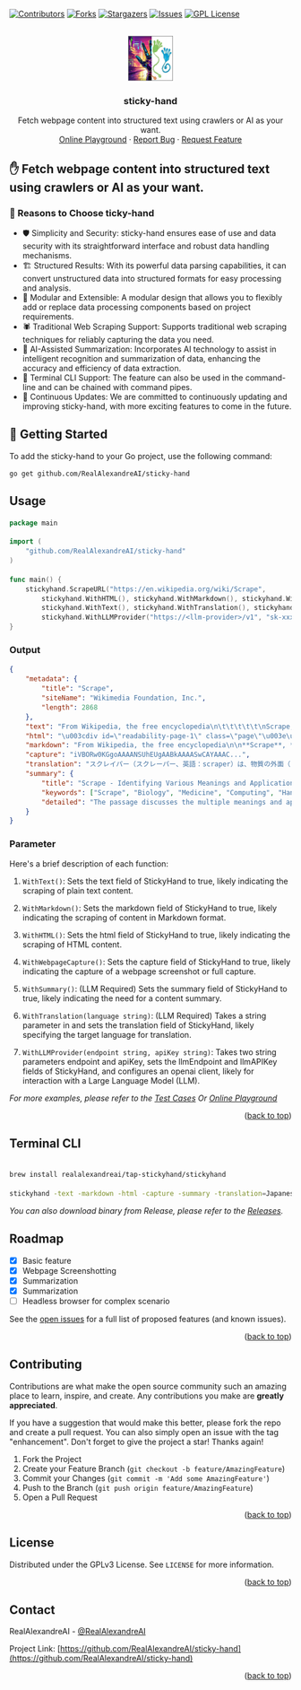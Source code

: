 
<!-- Improved compatibility of back to top link: See: https://github.com/RealAlexandreAI/sticky-hand/pull/73 -->
<a name="readme-top"></a>
<!--
*** Thanks for checking out the Best-README-Template. If you have a suggestion
*** that would make this better, please fork the repo and create a pull request
*** or simply open an issue with the tag "enhancement".
*** Don't forget to give the project a star!
*** Thanks again! Now go create something AMAZING! :D
-->



<!-- PROJECT SHIELDS -->
<!--
*** I'm using markdown "reference style" links for readability.
*** Reference links are enclosed in brackets [ ] instead of parentheses ( ).
*** See the bottom of this document for the declaration of the reference variables
*** for contributors-url, forks-url, etc. This is an optional, concise syntax you may use.
*** https://www.markdownguide.org/basic-syntax/#reference-style-links
-->
[![Contributors][contributors-shield]][contributors-url]
[![Forks][forks-shield]][forks-url]
[![Stargazers][stars-shield]][stars-url]
[![Issues][issues-shield]][issues-url]
[![GPL License][license-shield]][license-url]


<!-- PROJECT LOGO -->
<br />
<div align="center">
  <a href="https://github.com/RealAlexandreAI/sticky-hand">
    <img src="images/logo.jpg" alt="Logo" width="80" height="80">
  </a>

<h3 align="center">sticky-hand</h3>

  <p align="center">
    Fetch webpage content into structured text using crawlers or AI as your want.
    <br />
    <a href="https://goplay.tools/snippet/Xr04C_wjVeB">Online Playground</a>
    ·
    <a href="https://github.com/RealAlexandreAI/sticky-hand/issues/new?labels=bug&template=bug-report---.md">Report Bug</a>
    ·
    <a href="https://github.com/RealAlexandreAI/sticky-hand/issues/new?labels=enhancement&template=feature-request---.md">Request Feature</a>
  </p>
</div>


<!-- ABOUT THE PROJECT -->
## ✋ Fetch webpage content into structured text using crawlers or AI as your want.


### 🌟 Reasons to Choose ticky-hand

- 🛡️ Simplicity and Security: sticky-hand ensures ease of use and data security with its straightforward interface and robust data handling mechanisms.
- 🏗️ Structured Results: With its powerful data parsing capabilities, it can convert unstructured data into structured formats for easy processing and analysis.
- 🔩 Modular and Extensible: A modular design that allows you to flexibly add or replace data processing components based on project requirements.
- 🕷️ Traditional Web Scraping Support: Supports traditional web scraping techniques for reliably capturing the data you need.
- 🤖 AI-Assisted Summarization: Incorporates AI technology to assist in intelligent recognition and summarization of data, enhancing the accuracy and efficiency of data extraction.
- 📐 Terminal CLI Support: The feature can also be used in the command-line and can be chained with command pipes.
- 🌱 Continuous Updates: We are committed to continuously updating and improving sticky-hand, with more exciting features to come in the future.



<!-- GETTING STARTED -->
## 🏁 Getting Started
To add the sticky-hand to your Go project, use the following command:

```shell
go get github.com/RealAlexandreAI/sticky-hand
```

<!-- USAGE EXAMPLES -->
## Usage


```go
package main

import (
    "github.com/RealAlexandreAI/sticky-hand"
)

func main() {
	stickyhand.ScrapeURL("https://en.wikipedia.org/wiki/Scrape",
		stickyhand.WithHTML(), stickyhand.WithMarkdown(), stickyhand.WithSummary(),
		stickyhand.WithText(), stickyhand.WithTranslation(), stickyhand.WithWebpageCapture(),
		stickyhand.WithLLMProvider("https://<llm-provider>/v1", "sk-xxxxx"))
}
```

### Output

```json
{
	"metadata": {
		"title": "Scrape",
		"siteName": "Wikimedia Foundation, Inc.",
		"length": 2868
	},
	"text": "From Wikipedia, the free encyclopedia\n\t\t\t\t\t\nScrape, scraper or scraping may refer to:\n\n\nBiology and medicine[edit]\nAbrasion (medical), a type of injury\nScraper (biology), grazer-scraper, a water animal that feeds on stones and other substrates by grazing algae, microorganism and other matter\nScrape, a depression in the ground, bare of soil, which is used as a bird nest\nCloud scraper, birds of the genus Cisticola\nscrapers, a group of cyprinid fish in the genus Capoeta\nComputing[edit]\nData scraping, a technique in which a computer program extracts data from human-readable output coming from another program\nScreen scraping, a method through which a program captures information from a display not intended for processing by computers\nWeb scraping, extracting information from a website, for analysis or reuse, most effectively by a web crawler\nTracker scrape, request sent to a BitTorrent tracker\nScraper site, a website created by web scraping\nBlog scraping, the process of scanning through a large number of blogs, searching for and copying content\nHand tools[edit]\nScraper (archaeology), a stone tool\nScraper (kitchen), a cooking tool\nCard scraper, cabinet scraper or scraper, a tool for scraping wood\nHand scraper, a single-edged tool used to scrape metal from a surface\nIce scraper, a handheld tool for removing frost, ice, and snow from windows\nPaint scraper, a hand tool to remove paint or other coatings from a substrate\nMachines[edit]\nFresno scraper, powered by an external tractor which pulls it\nWheel tractor-scraper, a piece of heavy equipment used for earth-moving\nMusic and audio[edit]\nRake and scrape, a type of Caribbean music\nScrape flutter, in sound recording, high-frequency flutter over 100 Hz\nIn instruments or implements[edit]\nScraper (instrument), a musical instrument\nPick slide, also called pick scrape, an electric guitar playing/sound effect technique\nGourd scraper, also called a pua, a stick used for playing the güiro, an instrument consisting of a hollow gourd\nIn works[edit]\n\"Scrape\" (Blue Stahli song), a 2009 non-album single by Blue Stahli\n\"Scrape\", a 2017 song by Chelsea Wolfe from Hiss Spun\n\"Scrape\", a 2017 song by Future from his self-titled album\n\"Scrape\", a 2010 song by Kurupt from Streetlights\nScraping (album), a 2002 rock music album by Calexico\nOther[edit]\nBoot scraper, an item of ironmongery used to scrape mud off boots\nScraper bike, a bicycle that has been modified by its owner\nScraper (car), a modified American-made family car characterized by large rims and extensive personalization\nScratchboard, also called a scraperboard, where drawings are created using sharp tools for etching into a thin layer of clay\nSkyscraper, a building over 40 stories tall\nSparrowhawk, Oklahoma, a census-designated place once known as \"Scraper\" in Cherokee County, Oklahoma, United States\nSee also[edit]\nScrap\nScrapie\nSkraypers",
	"html": "\u003cdiv id=\"readability-page-1\" class=\"page\"\u003e\u003cdiv\u003e\n\t\t\t\t\t\t\t\n\n\t\t\t\t\t\t\u003cp\u003eFrom Wikipedia, the free encyclopedia\u003c/p\u003e\n\t\t\t\t\t\u003c/div\u003e\u003cdiv lang=\"en\" dir=\"ltr\" id=\"mw-content-text\"\u003e\n\u003cp\u003e\u003cb\u003eScrape\u003c/b\u003e, \u003cb\u003escraper\u003c/b\u003e or \u003cb\u003escraping\u003c/b\u003e may refer to:\n\u003c/p\u003e\n\n\u003ch2\u003e\u003cspan id=\"Biology_and_medicine\"\u003eBiology and medicine\u003c/span\u003e\u003cspan\u003e\u003cspan\u003e[\u003c/span\u003e\u003ca href=\"https://en.wikipedia.org/w/index.php?title=Scrape\u0026amp;action=edit\u0026amp;section=1\" title=\"Edit section: Biology and medicine\"\u003e\u003cspan\u003eedit\u003c/span\u003e\u003c/a\u003e\u003cspan\u003e]\u003c/span\u003e\u003c/span\u003e\u003c/h2\u003e\n\u003cul\u003e\u003cli\u003e\u003ca href=\"https://en.wikipedia.org/wiki/Abrasion_(medical)\" title=\"Abrasion (medical)\"\u003eAbrasion (medical)\u003c/a\u003e, a type of injury\u003c/li\u003e\n\u003cli\u003e\u003ca href=\"https://en.wikipedia.org/wiki/Scraper_(biology)\" title=\"Scraper (biology)\"\u003eScraper (biology)\u003c/a\u003e, grazer-scraper, a water animal that feeds on stones and other substrates by \u003ca href=\"https://en.wikipedia.org/wiki/Grazing\" title=\"Grazing\"\u003egrazing\u003c/a\u003e algae, microorganism and other matter\u003c/li\u003e\n\u003cli\u003e\u003ca href=\"https://en.wikipedia.org/wiki/Scrape_nest\" title=\"Scrape nest\"\u003eScrape\u003c/a\u003e, a depression in the ground, bare of soil, which is used as a bird nest\u003c/li\u003e\n\u003cli\u003e\u003ca href=\"https://en.wikipedia.org/wiki/Cloud_scraper\" title=\"Cloud scraper\"\u003eCloud scraper\u003c/a\u003e, birds of the genus \u003ci\u003eCisticola\u003c/i\u003e\u003c/li\u003e\n\u003cli\u003escrapers, a group of cyprinid fish in the genus \u003ci\u003e\u003ca href=\"https://en.wikipedia.org/wiki/Capoeta\" title=\"Capoeta\"\u003eCapoeta\u003c/a\u003e\u003c/i\u003e\u003c/li\u003e\u003c/ul\u003e\n\u003ch2\u003e\u003cspan id=\"Computing\"\u003eComputing\u003c/span\u003e\u003cspan\u003e\u003cspan\u003e[\u003c/span\u003e\u003ca href=\"https://en.wikipedia.org/w/index.php?title=Scrape\u0026amp;action=edit\u0026amp;section=2\" title=\"Edit section: Computing\"\u003e\u003cspan\u003eedit\u003c/span\u003e\u003c/a\u003e\u003cspan\u003e]\u003c/span\u003e\u003c/span\u003e\u003c/h2\u003e\n\u003cul\u003e\u003cli\u003e\u003ca href=\"https://en.wikipedia.org/wiki/Data_scraping\" title=\"Data scraping\"\u003eData scraping\u003c/a\u003e, a technique in which a computer program extracts data from human-readable output coming from another program\n\u003cul\u003e\u003cli\u003e\u003ca href=\"https://en.wikipedia.org/wiki/Screen_scraping\" title=\"Screen scraping\"\u003eScreen scraping\u003c/a\u003e, a method through which a program captures information from a display not intended for processing by computers\u003c/li\u003e\n\u003cli\u003e\u003ca href=\"https://en.wikipedia.org/wiki/Web_scraping\" title=\"Web scraping\"\u003eWeb scraping\u003c/a\u003e, extracting information from a website, for analysis or reuse, most effectively by a web crawler\u003c/li\u003e\u003c/ul\u003e\u003c/li\u003e\n\u003cli\u003e\u003ca href=\"https://en.wikipedia.org/wiki/Tracker_scrape\" title=\"Tracker scrape\"\u003eTracker scrape\u003c/a\u003e, request sent to a BitTorrent tracker\n\u003cul\u003e\u003cli\u003e\u003ca href=\"https://en.wikipedia.org/wiki/Scraper_site\" title=\"Scraper site\"\u003eScraper site\u003c/a\u003e, a website created by web scraping\u003c/li\u003e\n\u003cli\u003e\u003ca href=\"https://en.wikipedia.org/wiki/Blog_scraping\" title=\"Blog scraping\"\u003eBlog scraping\u003c/a\u003e, the process of scanning through a large number of blogs, searching for and copying content\u003c/li\u003e\u003c/ul\u003e\u003c/li\u003e\u003c/ul\u003e\n\u003ch2\u003e\u003cspan id=\"Hand_tools\"\u003eHand tools\u003c/span\u003e\u003cspan\u003e\u003cspan\u003e[\u003c/span\u003e\u003ca href=\"https://en.wikipedia.org/w/index.php?title=Scrape\u0026amp;action=edit\u0026amp;section=3\" title=\"Edit section: Hand tools\"\u003e\u003cspan\u003eedit\u003c/span\u003e\u003c/a\u003e\u003cspan\u003e]\u003c/span\u003e\u003c/span\u003e\u003c/h2\u003e\n\u003cul\u003e\u003cli\u003e\u003ca href=\"https://en.wikipedia.org/wiki/Scraper_(archaeology)\" title=\"Scraper (archaeology)\"\u003eScraper (archaeology)\u003c/a\u003e, a stone tool\u003c/li\u003e\n\u003cli\u003e\u003ca href=\"https://en.wikipedia.org/wiki/Scraper_(kitchen)\" title=\"Scraper (kitchen)\"\u003eScraper (kitchen)\u003c/a\u003e, a cooking tool\u003c/li\u003e\n\u003cli\u003e\u003ca href=\"https://en.wikipedia.org/wiki/Card_scraper\" title=\"Card scraper\"\u003eCard scraper\u003c/a\u003e, cabinet scraper or scraper, a tool for scraping wood\u003c/li\u003e\n\u003cli\u003e\u003ca href=\"https://en.wikipedia.org/wiki/Hand_scraper\" title=\"Hand scraper\"\u003eHand scraper\u003c/a\u003e, a single-edged tool used to scrape metal from a surface\u003c/li\u003e\n\u003cli\u003e\u003ca href=\"https://en.wikipedia.org/wiki/Ice_scraper\" title=\"Ice scraper\"\u003eIce scraper\u003c/a\u003e, a handheld tool for removing frost, ice, and snow from windows\u003c/li\u003e\n\u003cli\u003e\u003ca href=\"https://en.wikipedia.org/wiki/Paint_scraper\" title=\"Paint scraper\"\u003ePaint scraper\u003c/a\u003e, a hand tool to remove paint or other coatings from a substrate\u003c/li\u003e\u003c/ul\u003e\n\u003ch2\u003e\u003cspan id=\"Machines\"\u003eMachines\u003c/span\u003e\u003cspan\u003e\u003cspan\u003e[\u003c/span\u003e\u003ca href=\"https://en.wikipedia.org/w/index.php?title=Scrape\u0026amp;action=edit\u0026amp;section=4\" title=\"Edit section: Machines\"\u003e\u003cspan\u003eedit\u003c/span\u003e\u003c/a\u003e\u003cspan\u003e]\u003c/span\u003e\u003c/span\u003e\u003c/h2\u003e\n\u003cul\u003e\u003cli\u003e\u003ca href=\"https://en.wikipedia.org/wiki/Fresno_scraper\" title=\"Fresno scraper\"\u003eFresno scraper\u003c/a\u003e, powered by an external tractor which pulls it\u003c/li\u003e\n\u003cli\u003e\u003ca href=\"https://en.wikipedia.org/wiki/Wheel_tractor-scraper\" title=\"Wheel tractor-scraper\"\u003eWheel tractor-scraper\u003c/a\u003e, a piece of heavy equipment used for earth-moving\u003c/li\u003e\u003c/ul\u003e\n\u003ch2\u003e\u003cspan id=\"Music_and_audio\"\u003eMusic and audio\u003c/span\u003e\u003cspan\u003e\u003cspan\u003e[\u003c/span\u003e\u003ca href=\"https://en.wikipedia.org/w/index.php?title=Scrape\u0026amp;action=edit\u0026amp;section=5\" title=\"Edit section: Music and audio\"\u003e\u003cspan\u003eedit\u003c/span\u003e\u003c/a\u003e\u003cspan\u003e]\u003c/span\u003e\u003c/span\u003e\u003c/h2\u003e\n\u003cul\u003e\u003cli\u003e\u003ca href=\"https://en.wikipedia.org/wiki/Rake_and_scrape\" title=\"Rake and scrape\"\u003eRake",
	"markdown": "From Wikipedia, the free encyclopedia\n\n**Scrape**, **scraper** or **scraping** may refer to:\n\n## Biology and medicine\\[ [edit](https://en.wikipedia.org/w/index.php?title=Scrape\u0026action=edit\u0026section=1 \"Edit section: Biology and medicine\")\\]\n\n- [Abrasion (medical)](https://en.wikipedia.org/wiki/Abrasion_(medical) \"Abrasion (medical)\"), a type of injury\n- [Scraper (biology)](https://en.wikipedia.org/wiki/Scraper_(biology) \"Scraper (biology)\"), grazer-scraper, a water animal that feeds on stones and other substrates by [grazing](https://en.wikipedia.org/wiki/Grazing \"Grazing\") algae, microorganism and other matter\n- [Scrape](https://en.wikipedia.org/wiki/Scrape_nest \"Scrape nest\"), a depression in the ground, bare of soil, which is used as a bird nest\n- [Cloud scraper](https://en.wikipedia.org/wiki/Cloud_scraper \"Cloud scraper\"), birds of the genus _Cisticola_\n- scrapers, a group of cyprinid fish in the genus _[Capoeta](https://en.wikipedia.org/wiki/Capoeta \"Capoeta\")_\n\n## Computing\\[ [edit](https://en.wikipedia.org/w/index.php?title=Scrape\u0026action=edit\u0026section=2 \"Edit section: Computing\")\\]\n\n- [Data scraping](https://en.wikipedia.org/wiki/Data_scraping \"Data scraping\"), a technique in which a computer program extracts data from human-readable output coming from another program\n\n  - [Screen scraping](https://en.wikipedia.org/wiki/Screen_scraping \"Screen scraping\"), a method through which a program captures information from a display not intended for processing by computers\n  - [Web scraping](https://en.wikipedia.org/wiki/Web_scraping \"Web scraping\"), extracting information from a website, for analysis or reuse, most effectively by a web crawler\n- [Tracker scrape](https://en.wikipedia.org/wiki/Tracker_scrape \"Tracker scrape\"), request sent to a BitTorrent tracker\n\n  - [Scraper site](https://en.wikipedia.org/wiki/Scraper_site \"Scraper site\"), a website created by web scraping\n  - [Blog scraping](https://en.wikipedia.org/wiki/Blog_scraping \"Blog scraping\"), the process of scanning through a large number of blogs, searching for and copying content\n\n## Hand tools\\[ [edit](https://en.wikipedia.org/w/index.php?title=Scrape\u0026action=edit\u0026section=3 \"Edit section: Hand tools\")\\]\n\n- [Scraper (archaeology)](https://en.wikipedia.org/wiki/Scraper_(archaeology) \"Scraper (archaeology)\"), a stone tool\n- [Scraper (kitchen)](https://en.wikipedia.org/wiki/Scraper_(kitchen) \"Scraper (kitchen)\"), a cooking tool\n- [Card scraper](https://en.wikipedia.org/wiki/Card_scraper \"Card scraper\"), cabinet scraper or scraper, a tool for scraping wood\n- [Hand scraper](https://en.wikipedia.org/wiki/Hand_scraper \"Hand scraper\"), a single-edged tool used to scrape metal from a surface\n- [Ice scraper](https://en.wikipedia.org/wiki/Ice_scraper \"Ice scraper\"), a handheld tool for removing frost, ice, and snow from windows\n- [Paint scraper](https://en.wikipedia.org/wiki/Paint_scraper \"Paint scraper\"), a hand tool to remove paint or other coatings from a substrate\n\n## Machines\\[ [edit](https://en.wikipedia.org/w/index.php?title=Scrape\u0026action=edit\u0026section=4 \"Edit section: Machines\")\\]\n\n- [Fresno scraper](https://en.wikipedia.org/wiki/Fresno_scraper \"Fresno scraper\"), powered by an external tractor which pulls it\n- [Wheel tractor-scraper](https://en.wikipedia.org/wiki/Wheel_tractor-scraper \"Wheel tractor-scraper\"), a piece of heavy equipment used for earth-moving\n\n## Music and audio\\[ [edit](https://en.wikipedia.org/w/index.php?title=Scrape\u0026action=edit\u0026section=5 \"Edit section: Music and audio\")\\]\n\n- [Rake and scrape](https://en.wikipedia.org/wiki/Rake_and_scrape \"Rake and scrape\"), a type of Caribbean music\n- [Scrape flutter](https://en.wikipedia.org/wiki/Wow_and_flutter_measurement#Flutter_correction \"Wow and flutter measurement\"), in sound recording, high-frequency flutter over 100 Hz\n\n### In instruments or implements\\[ [edit](https://en.wikipedia.org/w/index.php?title=Scrape\u0026action=edit\u0026section=6 \"Edit section: In instruments or implements\")\\]\n\n- [Scraper (instrument)](https://en.wikipedia.org/wiki/Scraper_(instrument) \"Scraper (instrument)\"), a musical instrument\n- [Pick slide](https://en.wikipedia.org/wiki/Pick_slide \"Pick slide\"), also called pick scrape, an electric guitar playing/sound effect technique\n- Gourd scraper, also called a pua, a stick used for playing the [güiro](https://en.wikipedia.org/wiki/G%C3%BCiro \"Güiro\"), an instrument consisting of a hollow gourd\n\n### In works\\[ [edit](https://en.wikipedia.org/w/index.php?title=Scrape\u0026action=edit\u0026section=7 \"Edit section: In works\")\\]\n\n- [\"Scrape\" (Blue Stahli song)](https://en.wikipedia.org/wiki/Scrape_(Blue_Stahli_song) \"Scrape (Blue Stahli song)\"), a 2009 non-album single by Blue Stahli\n- \"Scrape\", a 2017 song by Chelsea Wolfe from _[Hiss Spun](https://en.wikipedia.org/wiki/Hiss_Spun \"Hiss Spun\")_\n- \"Scrape\", a 2017 song by Future from his [self-titled album](https://en.wikipedia.org/wiki/Future_(Future_album) \"Future (Future album)\")\n- \"Scrape\", a 2010 song by Kurupt from _[Streetlights](https://en.wikipedia.org/wiki/Streetlights_(Kurupt_album) \"Streetlights (Kurupt album)\")_\n- [_Scraping_ (album)](https://en.wikipedia.org/wiki/Scraping_(album) \"Scraping (album)\"), a 2002 rock music album by Calexico\n\n## Other\\[ [edit](https://en.wikipedia.org/w/index.php?title=Scrape\u0026action=edit\u0026section=8 \"Edit section: Other\")\\]\n\n- [Boot scraper](https://en.wikipedia.org/wiki/Boot_scraper \"Boot scraper\"), an item of ironmongery used to scrape mud off boots\n- [Scraper bike](https://en.wikipedia.org/wiki/Scraper_bike \"Scraper bike\"), a bicycle that has been modified by its owner\n- [Scraper (car)](https://en.wikipedia.org/wiki/Scraper_(car) \"Scraper (car)\"), a modified American-made family car characterized by large rims and extensive personalization\n- [Scratchboard](https://en.wikipedia.org/wiki/Scratchboard \"Scratchboard\"), also called a scraperboard, where drawings are created using sharp tools for etching into a thin layer of clay\n- [Skyscraper](https://en.wikipedia.org/wiki/Skyscraper \"Skyscraper\"), a building over 40 stories tall\n- [Sparrowhawk, Oklahoma](https://en.wikipedia.org/wiki/Sparrowhawk,_Oklahoma \"Sparrowhawk, Oklahoma\"), a census-designated place once known as \"Scraper\" in Cherokee County, Oklahoma, United States\n\n## See also\\[ [edit](https://en.wikipedia.org/w/index.php?title=Scrape\u0026action=edit\u0026section=9 \"Edit section: See also\")\\]\n\n- [Scrap](https://en.wikipedia.org/wiki/Scrap \"Scrap\")\n- [Scrapie](https://en.wikipedia.org/wiki/Scrapie \"Scrapie\")\n- [Skraypers](https://en.wikipedia.org/wiki/Skraypers \"Skraypers\")",
	"capture": "iVBORw0KGgoAAAANSUhEUgAABkAAAASwCAYAAAC...",
    "translation": "スクレイパー（スクレーパー、英語：scraper）は、物質の外面（または外面に付着しているもの、堆積しているもの）を削ったり、こそげとる刃状、へら状の器具を言う。小さなものでは20cmほどの手動で扱うものから、大きなものでは大型の車両に数mのへら状の装置が装着されている建設機械まですべてスクレイパーと称される。小さなものは英語の clean からケレンと呼ばれることもある。",
	"summary": {
		"title": "Scrape - Identifying Various Meanings and Applications",
		"keywords": ["Scrape", "Biology", "Medicine", "Computing", "Hand tools", "Machines", "Music", "Audio", "Instruments", "Works", "Other"],
		"detailed": "The passage discusses the multiple meanings and applications of the term 'scrape.' In the field of biology and medicine, it can refer to types of injuries, such as abrasions, and various animal behaviors like grazer-scrapers and scrape nests. In computing, scraping refers to techniques like data scraping, screen scraping, and web scraping. Hand tools, such as archaeology scrapers, kitchen scrapers, and card scrapers, are also mentioned. The passage also highlights machines like the Fresno scraper and the wheel tractor-scraper. Moreover, 'scrape' is associated with music and audio, including the genre of rake and scrape and the measurement of scrape flutter. Furthermore, scrapers can be musical instruments and used in sound effects, such as pick slides. The passage lists various works, including songs titled 'Scrape' and an album called 'Scraping.' Other mentions include boot scrapers, scraper bikes, modified cars known as scrapers, scratchboard art, skyscrapers, and a place named 'Scraper.'"
	}
}

```

### Parameter

Here's a brief description of each function:

1. `WithText()`: Sets the text field of StickyHand to true, likely indicating the scraping of plain text content.

2. `WithMarkdown()`: Sets the markdown field of StickyHand to true, likely indicating the scraping of content in Markdown format.

3. `WithHTML()`: Sets the html field of StickyHand to true, likely indicating the scraping of HTML content.

4. `WithWebpageCapture()`: Sets the capture field of StickyHand to true, likely indicating the capture of a webpage screenshot or full capture.

5. `WithSummary()`: (LLM Required) Sets the summary field of StickyHand to true, likely indicating the need for a content summary.

6. `WithTranslation(language string)`: (LLM Required) Takes a string parameter in and sets the translation field of StickyHand, likely specifying the target language for translation.

7. `WithLLMProvider(endpoint string, apiKey string)`: Takes two string parameters endpoint and apiKey, sets the llmEndpoint and llmAPIKey fields of StickyHand, and configures an openai client, likely for interaction with a Large Language Model (LLM).


_For more examples, please refer to the [Test Cases](https://github.com/RealAlexandreAI/sticky-hand/blob/master/main_test.go) Or <a href="https://goplay.tools/snippet/Xr04C_wjVeB">Online Playground</a>_

<p align="right">(<a href="#readme-top">back to top</a>)</p>

## Terminal CLI


```bash

brew install realalexandreai/tap-stickyhand/stickyhand

stickyhand -text -markdown -html -capture -summary -translation=Japanese -with-llm-apikey="sk-xxxxx"

```

_You can also download binary from Release, please refer to the [Releases](https://github.com/RealAlexandreAI/sticky-hand/releases)._


<!-- ROADMAP -->
## Roadmap

- [x] Basic feature 
- [x] Webpage Screenshotting
- [x] Summarization
- [x] Summarization
- [ ] Headless browser for complex scenario

See the [open issues](https://github.com/RealAlexandreAI/sticky-hand/issues) for a full list of proposed features (and known issues).

<p align="right">(<a href="#readme-top">back to top</a>)</p>


<!-- CONTRIBUTING -->
## Contributing

Contributions are what make the open source community such an amazing place to learn, inspire, and create. Any contributions you make are **greatly appreciated**.

If you have a suggestion that would make this better, please fork the repo and create a pull request. You can also simply open an issue with the tag "enhancement".
Don't forget to give the project a star! Thanks again!

1. Fork the Project
2. Create your Feature Branch (`git checkout -b feature/AmazingFeature`)
3. Commit your Changes (`git commit -m 'Add some AmazingFeature'`)
4. Push to the Branch (`git push origin feature/AmazingFeature`)
5. Open a Pull Request

<p align="right">(<a href="#readme-top">back to top</a>)</p>

<!-- LICENSE -->
## License

Distributed under the GPLv3 License. See `LICENSE` for more information.

<p align="right">(<a href="#readme-top">back to top</a>)</p>



<!-- CONTACT -->
## Contact

RealAlexandreAI - [@RealAlexandreAI](https://twitter.com/RealAlexandreAI)

Project Link: [https://github.com/RealAlexandreAI/sticky-hand](https://github.com/RealAlexandreAI/sticky-hand)

<p align="right">(<a href="#readme-top">back to top</a>)</p>


<!-- MARKDOWN LINKS & IMAGES -->
<!-- https://www.markdownguide.org/basic-syntax/#reference-style-links -->
[contributors-shield]: https://img.shields.io/github/contributors/RealAlexandreAI/sticky-hand.svg?style=for-the-badge
[contributors-url]: https://github.com/RealAlexandreAI/sticky-hand/graphs/contributors
[forks-shield]: https://img.shields.io/github/forks/RealAlexandreAI/sticky-hand.svg?style=for-the-badge
[forks-url]: https://github.com/RealAlexandreAI/sticky-hand/network/members
[stars-shield]: https://img.shields.io/github/stars/RealAlexandreAI/sticky-hand.svg?style=for-the-badge
[stars-url]: https://github.com/RealAlexandreAI/sticky-hand/stargazers
[issues-shield]: https://img.shields.io/github/issues/RealAlexandreAI/sticky-hand.svg?style=for-the-badge
[issues-url]: https://github.com/RealAlexandreAI/sticky-hand/issues
[license-shield]: https://img.shields.io/github/license/RealAlexandreAI/sticky-hand.svg?style=for-the-badge
[license-url]: https://github.com/RealAlexandreAI/sticky-hand/blob/master/LICENSE
[product-screenshot]: images/screenshot.png
